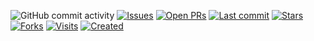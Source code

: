 ![GitHub commit activity](https://img.shields.io/github/commit-activity/m/myvinb/Algo-Learn?style=plastic)
[![Issues](https://img.shields.io/github/issues/afrozchakure/Competitive-Programming-Solutions)](https://github.com/afrozchakure/Competitive-Programming-Solutions/issues)
[![Open PRs](https://img.shields.io/github/issues-pr-raw/myvinb/Algo-Learn)](https://github.com/myvinb/Algo-Learn/pulls)
[![Last commit](https://badges.pufler.dev/updated/myvinb/Algo-Learn?color=red)](https://badges.pufler.dev)
[![Stars](https://img.shields.io/github/stars/myvinb/Algo-Learn?color=green)](https://github.com/myvinb/Algo-Learn/stargazers)
[![Forks](https://img.shields.io/github/forks/myvinb/Algo-Learn?color=orange)](https://github.com/myvinb/Algo-Learn/network/members)
[![Visits](https://badges.pufler.dev/visits/myvinb/Algo-Learn?color=blueviolet)](https://badges.pufler.dev)
[![Created](https://badges.pufler.dev/created/myvinb/Algo-Learn?color=yellowgreen)](https://badges.pufler.dev)